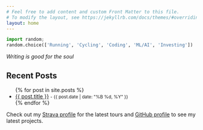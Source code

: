 ```yaml
---
# Feel free to add content and custom Front Matter to this file.
# To modify the layout, see https://jekyllrb.com/docs/themes/#overriding-theme-defaults
layout: home
---
```



```python
import random; 
random.choice(['Running', 'Cycling', 'Coding', 'ML/AI', 'Investing'])
```

_Writing is good for the soul_

## Recent Posts

<ul>
  {% for post in site.posts %}
    <li>
      <a href="{{ post.url }}">{{ post.title }}</a>
      <small> - {{ post.date | date: "%B %d, %Y" }}</small>
    </li>
  {% endfor %}
</ul>

Check out my [Strava profile](https://www.strava.com/athletes/1871302) for the latest tours and [GitHub profile](https://github.com/hsheil) to see my latest projects.


